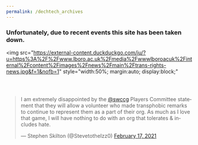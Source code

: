 ```yaml
---
permalink: /dechtech_archives
---
```


<html>

<h3>Unfortunately, due to recent events this site has been taken down.</h3>
<div
    style="margin:auto;"
>

<img 
    src="https://external-content.duckduckgo.com/iu/?u=https%3A%2F%2Fwww.lboro.ac.uk%2Fmedia%2Fwwwlboroacuk%2Finternal%2Fcontent%2Fimages%2Fnews%2Fmain%2Ftrans-rights-news.jpg&f=1&nofb=1" 
    style="width:50%; margin:auto; display:block;"
>

<div
    style="max-width:550px; padding-top:30px; margin:auto; width:auto;"
>
    <blockquote class="twitter-tweet">
        <p lang="en" dir="ltr">I am extremely disappointed by the <a href="https://twitter.com/swccg?ref_src=twsrc%5Etfw">@swccg</a> Players Committee statement that they will allow a volunteer who made transphobic remarks to continue to represent them as a part of their org. As much as I love that game, I will have nothing to do with an org that tolerates &amp; includes hate.</p>&mdash; Stephen Skilton (@StevetotheIzz0) <a href="https://twitter.com/StevetotheIzz0/status/1362089568003047424?ref_src=twsrc%5Etfw">February 17, 2021</a>
    </blockquote> 
    <script async src="https://platform.twitter.com/widgets.js" charset="utf-8"></script>
</div>
    
</div>
    
</html>
